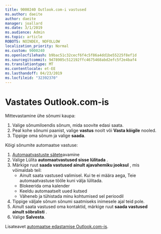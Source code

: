 ```yaml
---
title: 9000240 Outlook.com-i vastused
ms.author: daeite
author: daeite
manager: joallard
ms.date: 3/1/2019
ms.audience: Admin
ms.topic: article
ROBOTS: NOINDEX, NOFOLLOW
localization_priority: Normal
ms.custom: 9000240
ms.openlocfilehash: b9bac51c32cecf6f4c5f86a4dd1be55225f8ef1d
ms.sourcegitcommit: 9d78905c512192ffc4675468abd2efc5f2e4baf4
ms.translationtype: MT
ms.contentlocale: et-EE
ms.lasthandoff: 04/23/2019
ms.locfileid: "32392370"
---
```

# <a name="replying-in-outlookcom"></a>Vastates Outlook.com-is

Mittevastamine ühe sõnumi kaupa:

1. Valige sõnumiloendis sõnum, mida soovite edasi saata.
2. Peal kohe sõnumi paanist, valige **vastus** noolt või **Vasta kõigile** nooled.
3. Tippige oma sõnum ja valige **saada**.

Kõigi sõnumite automaatse vastuse:

1. [Automaatvastuste sätete](https://outlook.live.com/mail/options/mail/automaticReplies/automaticRepliesOption)avamine
2. Valige Lülita **automaatvastused sisse lülitada** .
3. Märkige ruut **saada vastused ainult ajavahemiku jooksul** , mis võimaldab teil:
    - Ainult saata vastused valimisel. Kui te ei määra aega, Teie automaatvastuse tööle kuni välja lülitada.
    - Blokeerida oma kalender
    - Keeldu automaatselt uued kutsed
    - Väheneb ja tühistada minu kohtumised sel perioodil
4. Tippige väljale sõnum sõnumi saatmiseks inimesele ajal teid pole.
5. Ainult saata vastused oma kontaktid, märkige ruut **saada vastused ainult sõbralisti** .
6. Valige **Salvesta**.

Lisateavet [automaatse edastamise Outlook.com-is](https://support.office.com/article/14614626-9855-48dc-a986-dec81d07b1a0).